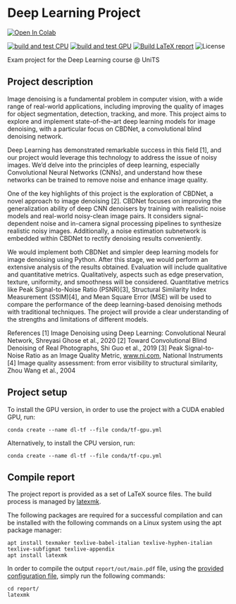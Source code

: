 # Deep Learning Project

[![Open In Colab](https://colab.research.google.com/assets/colab-badge.svg)](https://colab.research.google.com/github/peiva-git/deep_learning_project/blob/main/simple_model.ipynb)

[![build and test CPU](https://github.com/peiva-git/deep_learning_project/actions/workflows/build-and-test-cpu.yml/badge.svg)](https://github.com/peiva-git/deep_learning_project/actions/workflows/build-and-test-cpu.yml)
[![build and test GPU](https://github.com/peiva-git/deep_learning_project/actions/workflows/build-and-test-gpu.yml/badge.svg)](https://github.com/peiva-git/deep_learning_project/actions/workflows/build-and-test-gpu.yml)
[![Build LaTeX report](https://github.com/peiva-git/deep_learning_project/actions/workflows/compile-report-pdf.yml/badge.svg)](https://github.com/peiva-git/deep_learning_project/actions/workflows/compile-report-pdf.yml)
![License](https://img.shields.io/github/license/peiva-git/deep_learning_project)

Exam project for the Deep Learning course @ UniTS

## Project description

Image denoising is a fundamental problem in computer vision, with a wide range of real-world applications, including improving the quality of images for object segmentation, detection, tracking, and more. This project aims to explore and implement state-of-the-art deep learning models for image denoising, with a particular focus on CBDNet, a convolutional blind denoising network.

Deep Learning has demonstrated remarkable success in this field [1], and our project would leverage this technology to address the issue of noisy images. We’d delve into the principles of deep learning, especially Convolutional Neural Networks (CNNs), and understand how these networks can be trained to remove noise and enhance image quality.

One of the key highlights of this project is the exploration of CBDNet, a novel approach to image denoising [2]. CBDNet focuses on improving the generalization ability of deep CNN denoisers by training with realistic noise models and real-world noisy-clean image pairs. It considers signal-dependent noise and in-camera signal processing pipelines to synthesize realistic noisy images. Additionally, a noise estimation subnetwork is embedded within CBDNet to rectify denoising results conveniently.

We would implement both CBDNet and simpler deep learning models for image denoising using Python. After this stage, we would perform an extensive analysis of the results obtained. Evaluation will include qualitative and quantitative metrics. Qualitatively, aspects such as edge preservation, texture, uniformity, and smoothness will be considered. Quantitative metrics like Peak Signal-to-Noise Ratio (PSNR)[3], Structural Similarity Index Measurement (SSIM)[4], and Mean Square Error (MSE) will be used to compare the performance of the deep learning-based denoising methods with traditional techniques. The project will provide a clear understanding of the strengths and limitations of different models.

References
[1] Image Denoising using Deep Learning: Convolutional Neural Network, Shreyasi Ghose et al., 2020
[2] Toward Convolutional Blind Denoising of Real Photographs, Shi Guo et al., 2019
[3] Peak Signal-to-Noise Ratio as an Image Quality Metric, www.ni.com, National Instruments
[4] Image quality assessment: from error visibility to structural similarity, Zhou Wang et al., 2004

## Project setup

To install the GPU version, in order to use the project with a CUDA enabled GPU, run:
```shell
conda create --name dl-tf --file conda/tf-gpu.yml
```

Alternatively, to install the CPU version, run:
```shell
conda create --name dl-tf --file conda/tf-cpu.yml
```

## Compile report

The project report is provided as a set of LaTeX source files.
The build process is managed by [latexmk](https://mg.readthedocs.io/latexmk.html).

The following packages are required for a successful compilation and can be installed with the following commands
on a Linux system using the apt package manager:
```shell
apt install texmaker texlive-babel-italian texlive-hyphen-italian texlive-subfigmat texlive-appendix
apt install latexmk
```
In order to compile the output `report/out/main.pdf` file, using the [provided configuration file](report/.latexmkrc),
simply run the following commands:
```shell
cd report/
latexmk
```
